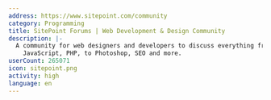 ```yaml
---
address: https://www.sitepoint.com/community
category: Programming
title: SitePoint Forums | Web Development & Design Community
description: |-
  A community for web designers and developers to discuss everything from HTML, CSS,
    JavaScript, PHP, to Photoshop, SEO and more.
userCount: 265071
icon: sitepoint.png
activity: high
language: en
---
```

